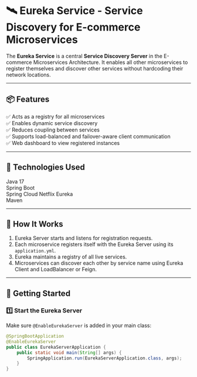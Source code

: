 # 🛰️ Eureka Service - Service Discovery for E-commerce Microservices

The **Eureka Service** is a central **Service Discovery Server** in the E-commerce Microservices Architecture. It enables all other microservices to register themselves and discover other services without hardcoding their network locations.

---

## 📦 Features

✅ Acts as a registry for all microservices  
✅ Enables dynamic service discovery  
✅ Reduces coupling between services  
✅ Supports load-balanced and failover-aware client communication  
✅ Web dashboard to view registered instances

---

## 🧱 Technologies Used

Java 17  
Spring Boot  
Spring Cloud Netflix Eureka  
Maven

---

## 🔧 How It Works

1. Eureka Server starts and listens for registration requests.
2. Each microservice registers itself with the Eureka Server using its `application.yml`.
3. Eureka maintains a registry of all live services.
4. Microservices can discover each other by service name using Eureka Client and LoadBalancer or Feign.

---

## 🚀 Getting Started

### 1️⃣ Start the Eureka Server

Make sure `@EnableEurekaServer` is added in your main class:
```java
@SpringBootApplication
@EnableEurekaServer
public class EurekaServerApplication {
    public static void main(String[] args) {
        SpringApplication.run(EurekaServerApplication.class, args);
    }
}
